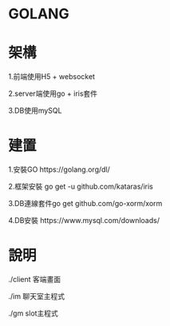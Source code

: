 # GOLANG

# 架構
<p>1.前端使用H5 + websocket<p>
<p>2.server端使用go + iris套件<p><p>
<p>3.DB使用mySQL<p>

# 建置
<p>1.安裝GO https://golang.org/dl/<p>
<p>2.框架安裝 go get -u github.com/kataras/iris<p>
<p>3.DB連線套件go get github.com/go-xorm/xorm<p>
<p>4.DB安裝 https://www.mysql.com/downloads/<p>

# 說明
<p>./client  客端畫面<p>
<p>./im  聊天室主程式<p>
<p>./gm  slot主程式<p>
